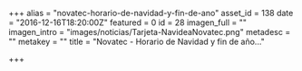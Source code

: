 +++
alias = "novatec-horario-de-navidad-y-fin-de-ano"
asset_id = 138
date = "2016-12-16T18:20:00Z"
featured = 0
id = 28
imagen_full = ""
imagen_intro = "images/noticias/Tarjeta-NavideaNovatec.png"
metadesc = ""
metakey = ""
title = "Novatec - Horario de Navidad y fin de año..."

+++
<p><img src="images/noticias/Tarjeta-NavideaNovatec.png" alt="" /></p>
<!--more-->